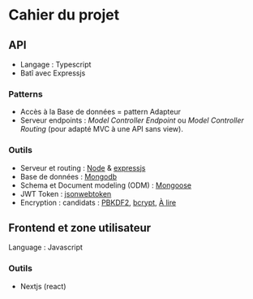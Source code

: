 # Cahier du projet

## API
- Langage : Typescript
- Batî avec Expressjs


### Patterns
- Accès à la Base de données = pattern Adapteur
- Serveur endpoints : _Model Controller Endpoint_ ou _Model Controller Routing_ (pour adapté MVC à une API sans view).

### Outils
- Serveur et routing : [Node](https://nodejs.org) & [expressjs](https://expressjs.com/)
- Base de données : [Mongodb](https://www.mongodb.com/)
- Schema et Document modeling (ODM) : [Mongoose](https://mongoosejs.com/)
- JWT Token : [jsonwebtoken](https://github.com/auth0/node-jsonwebtoken)
- Encryption : candidats : [PBKDF2](https://github.com/crypto-browserify/pbkdf2), [bcrypt](https://github.com/kelektiv/node.bcrypt.js), [À lire](https://openbase.com/categories/js/best-nodejs-encryption-libraries)


## Frontend et zone utilisateur
Language : Javascript

### Outils
- Nextjs (react)